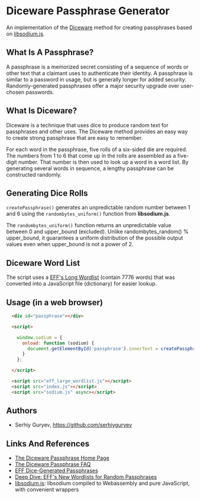 # Diceware Passphrase Generator

An implementation of the [Diceware](https://theworld.com/~reinhold/diceware.html) method for creating passphrases based on [libsodium.js](https://github.com/jedisct1/libsodium.js).

## What Is A Passphrase?

A passphrase is a memorized secret consisting of a sequence of words or other text that a claimant uses to authenticate their identity. A passphrase is similar to a password in usage, but is generally longer for added security. Randomly-generated passphrases offer a major security upgrade over user-chosen passwords.

## What Is Diceware?

Diceware is a technique that uses dice to produce random text for passphrases and other uses. The Diceware method provides an easy way to create strong passphrase that are easy to remember.

For each word in the passphrase, five rolls of a six-sided die are required. The numbers from 1 to 6 that come up in the rolls are assembled as a five-digit number. That number is then used to look up a word in a word list. By generating several words in sequence, a lengthy passphrase can be constructed randomly.

## Generating Dice Rolls

`createPassphrase()` generates an unpredictable random number between 1 and 6 using the `randombytes_uniform()` function from **libsodium.js**.

The `randombytes_uniform()` function returns an unpredictable value between 0 and upper_bound (excluded). Unlike randombytes_random() % upper_bound, it guarantees a uniform distribution of the possible output values even when upper_bound is not a power of 2.

## Diceware Word List

The script uses a [EFF's Long Wordlist](https://www.eff.org/files/2016/07/18/eff_large_wordlist.txt) (contain 7776 words) that was converted into a JavaScript file (dictionary) for easier lookup.

## Usage (in a web browser)

```html
  <div id="passphrase"></div>

  <script>

    window.sodium = {
      onload: function (sodium) {
        document.getElementById('passphrase').innerText = createPassphrase(EFF_LARGE_WORDLIST, 10);
      }
    };

  </script>

  <script src="eff_large_wordlist.js"></script>
  <script src="index.js"></script>
  <script src="sodium.js" async></script>
```

## Authors

* Serhiy Guryev, https://github.com/serhiyguryev

## Links And References

* [The Diceware Passphrase Home Page](https://theworld.com/~reinhold/diceware.html)
* [The Diceware Passphrase FAQ](https://theworld.com/~reinhold/dicewarefaq.html)
* [EFF Dice-Generated Passphrases](https://www.eff.org/dice)
* [Deep Dive: EFF's New Wordlists for Random Passphrases](https://www.eff.org/deeplinks/2016/07/new-wordlists-random-passphrases)
* [libsodium.js](https://github.com/jedisct1/libsodium.js): libsodium compiled to Webassembly and pure JavaScript, with convenient wrappers
